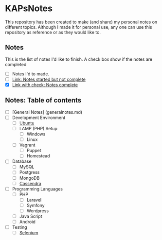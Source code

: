 # KAPsNotes

This repository has been created to make (and share) my personal notes on different topics. Although I made it for personal use, any one can use this repository as reference or as they would like to.

## Notes
This is the list of notes I'd like to finish. A check box show if the notes are completed

* [ ] Notes I'd to made.
* [ ] [Link: Notes started but not complete](www.example.com)
* [x] [Link with check: Notes complete](www.example.com)

## Notes: Table of contents

* [ ] [General Notes] (generalnotes.md)
* [ ] Development Environment
    * [ ] [Ubuntu](ubuntu/README.md)
    * [ ] LAMP (PHP) Setup
        * [ ] Windows
        * [ ] Linux
    * [ ] Vagrant
        * [ ] Puppet
        * [ ] Homestead
* [ ] Database
    * [ ] MySQL
    * [ ] Postgress
    * [ ] MongoDB
    * [ ] [Cassendra](Cassandra/README.md)
* [ ] Programming Languages
    * [ ] PHP
        * [ ] Laravel
        * [ ] Symfony
        * [ ] Wordpress
    * [ ] Java Script
    * [ ] Android
* [ ] Testing
    * [ ] [Selenium](Testing/Selenium/README.md)
